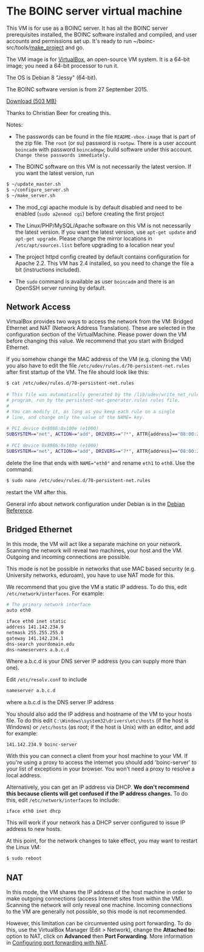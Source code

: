 # The BOINC server virtual machine

This VM is for use as a BOINC server.
It has all the BOINC server prerequisites installed, the BOINC software installed and compiled,
and user accounts and permissions set up.
It's ready to run ~/boinc-src/tools/[make_project](MakeProject.md) and go.

The VM image is for [VirtualBox](http://www.virtualbox.org/), an open-source VM system.
It is a 64-bit image; you need a 64-bit processor to run it.

The OS is Debian 8 "Jessy" (64-bit).

The BOINC software version is from 27 September 2015.

[Download (503 MB)](http://boinc.berkeley.edu/dl/debian-8-boinc-server-150927.7z)

Thanks to Christian Beer for creating this.

Notes:

* The passwords can be found in the file ```README-vbox-image``` that is part of the zip file.
  The `root` (or su) password is `rootpw`.
  There is a user account `boincadm` with password `boincadmpw`; build software under this account.
  ```Change these passwords immediately.```

* The BOINC software on this VM is not necessarily the latest version.
  If you want the latest version, run

```bash
$ ~/update_master.sh
$ ~/configure_server.sh
$ ~/make_server.sh
```

* The mod_cgi apache module is by default disabled and need to be enabled (`sudo a2enmod cgi`) before creating the first project

* The Linux/PHP/MySQL/Apache software on this VM is not necessarily the latest version.
  If you want the latest version, use `apt-get update` and `apt-get upgrade`. Please change the mirror locations in `/etc/apt/sources.list` before upgrading to a location near you!

* The project httpd config created by default contains configuration for Apache 2.2. This VM has 2.4 installed, so you need to change the file a bit (instructions included).

* The `sudo` command is available as user `boincadm` and there is an OpenSSH server running by default.


## Network Access

VirtualBox provides two ways to access the network from the VM:
Bridged Ethernet and NAT (Network Address Translation).
These are selected in the configuration section of the VirtualMachine. Please power down the VM before changing this value.
We recommend that you start with Bridged Ethernet.

If you somehow change the MAC address of the VM (e.g. cloning the VM) you also have to edit the file `/etc/udev/rules.d/70-persistent-net.rules` after first startup of the VM. The file should look like this:
```bash
$ cat /etc/udev/rules.d/70-persistent-net.rules
 
# This file was automatically generated by the /lib/udev/write_net_rules
# program, run by the persistent-net-generator.rules rules file.
#
# You can modify it, as long as you keep each rule on a single
# line, and change only the value of the NAME= key.
 
# PCI device 0x8086:0x100e (e1000)
SUBSYSTEM=="net", ACTION=="add", DRIVERS=="?*", ATTR{address}=="08:00:27:bc:85:01", ATTR{dev_id}=="0x0", ATTR{type}=="1", KERNEL=="eth*", NAME="eth0"
 
# PCI device 0x8086:0x100e (e1000)
SUBSYSTEM=="net", ACTION=="add", DRIVERS=="?*", ATTR{address}=="08:00:27:bc:85:02", ATTR{dev_id}=="0x0", ATTR{type}=="1", KERNEL=="eth*", NAME="eth1"
```
delete the line that ends with `NAME="eth0"` and rename `eth1` to `eth0`. Use the command:

```bash
$ sudo nano /etc/udev/rules.d/70-persistent-net.rules
```

restart the VM after this.

General info about network configuration under Debian is in the
[Debian Reference](http://www.debian.org/doc/manuals/reference/ch05.en.html).

## Bridged Ethernet

In this mode, the VM will act like a separate machine on your network.
Scanning the network will reveal two machines, your host and the VM.
Outgoing and incoming connections are possible.

This mode is not be possible in networks that use MAC based security (e.g. University networks, eduroam), you have to use NAT mode for this.

We recommend that you give the VM a static IP address.
To do this, edit `/etc/network/interfaces`.
For example:

```bash
# The primary network interface
auto eth0

iface eth0 inet static
address 141.142.234.9
netmask 255.255.255.0
gateway 141.142.234.1
dns-search yourdomain.edu
dns-nameservers a.b.c.d
```

Where a.b.c.d is your DNS server IP address (you can supply more than one).

Edit `/etc/resolv.conf` to include

```bash
nameserver a.b.c.d
```

where a.b.c.d is the DNS server IP address

You should also add the IP address and hostname of the VM to your hosts file. To do this edit ```C:\Windows\system32\drivers\etc\hosts``` (if the host is Windows) or ```/etc/hosts``` (as root; if the host is Unix) with an editor, and add for example:

```
141.142.234.9 boinc-server
```

With this you can connect a client from your host machine to your VM.
If you're using a proxy to access the internet you should add 'boinc-server' to your list of exceptions in your browser.
You won't need a proxy to resolve a local address.

Alternatively, you can get an IP address via DHCP.
**We don't recommend this because clients will get confused if the IP address changes.**
To do this, edit `/etc/network/interfaces` to include:

```
iface eth0 inet dhcp
```

This will work if your network has a DHCP server configured to
issue IP address to new hosts.

At this point, for the network changes to take effect, you may want to restart the Linux VM:

```bash
$ sudo reboot
```

## NAT

In this mode, the VM shares the IP address of the host machine in order to make outgoing connections
(access Internet sites from within the VM).
Scanning the network will only reveal one machine.
Incoming connections to the VM are generally not possible,
so this mode is not recommended.

However, this limitation can be circumvented using port forwarding.
To do this, use the VirtualBox Manager (Edit > Network), change the **Attached to:** option to NAT, click on **Advanced** then **Port Forwarding**.
More information in [Configuring port forwarding with NAT](http://www.virtualbox.org/manual/ch06.html#natforward).
